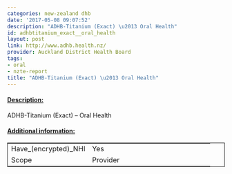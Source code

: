```yaml
---
categories: new-zealand dhb
date: '2017-05-08 09:07:52'
description: "ADHB-Titanium (Exact) \u2013 Oral Health"
id: adhbtitanium_exact__oral_health
layout: post
link: http://www.adhb.health.nz/
provider: Auckland District Health Board
tags:
- oral
- nzte-report
title: "ADHB-Titanium (Exact) \u2013 Oral Health"
---
```



 <h4> <u>Description:</u> </h4>
ADHB-Titanium (Exact) – Oral Health
 <h4> <u>Additional information:</u> </h4>
 <table style="border: 1px solid">
 <tr> <td width="40%">Have_(encrypted)_NHI</td> <td>Yes</td> </tr>
 <tr> <td width="40%">Scope</td> <td>Provider</td> </tr>
 </table>